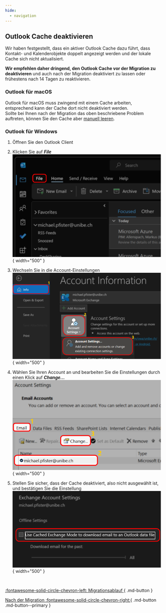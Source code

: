 ```yaml
---
hide:
  - navigation
---
```


## Outlook Cache deaktivieren

Wir haben festgestellt, dass ein aktiver Outlook Cache dazu führt, dass Kontakt- und Kalenderobjekte doppelt angezeigt werden und der lokale Cache sich nicht aktualisiert.  

**Wir empfehlen daher dringend, den Outlook Cache vor der Migration zu deaktivieren** und auch nach der Migration deaktiviert zu lassen oder frühestens nach 14 Tagen zu reaktivieren.  

### Outlook für macOS
Outlook für macOS muss zwingend mit einem Cache arbeiten, entsprechend kann der Cache dort nicht deaktiviert werden.  
Sollte bei Ihnen nach der Migration das oben beschriebene Problem auftreten, können Sie den Cache aber [manuell leeren](https://support.microsoft.com/de-de/office/leeren-des-caches-in-outlook-f%C3%BCr-mac-6f230dfa-7f12-4606-bb1a-55ee19087033).  

### Outlook für Windows

1. Öffnen Sie den Outlook Client
2. Klicken Sie auf ***File***  
![Outlook Einstellungen](./img/pre-win-disable-cache-01.png){ width="500" }  

3. Wechseln Sie in die Account-Einstellungen  
![Account Settings](./img/pre-win-disable-cache-02.png){ width="500" }  

4. Wählen Sie Ihren Account an und bearbeiten Sie die Einstellungen durch einen Klick auf ***Change...***  
![Account Settings](./img/pre-win-disable-cache-03.png){ width="500" }  

5. Stellen Sie sicher, dass der Cache deaktiviert, also nicht ausgewählt ist, und bestätigen Sie die Einstellung  
![Account Settings](./img/pre-win-disable-cache-04.png){ width="500" }  


&nbsp;  
<div class="grid" markdown>

[:fontawesome-solid-circle-chevron-left: Migrationsablauf ](../migration/migration-flow.md){ .md-button }

[Nach der Migration :fontawesome-solid-circle-chevron-right:](../migration/post-migration.md){ .md-button .md-button--primary }

</div>
